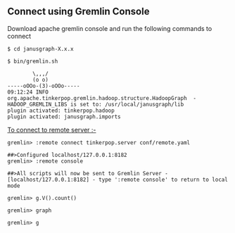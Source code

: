 ## Connect using Gremlin Console

Download apache gremlin console and run the following commands to connect 

```
$ cd janusgraph-X.x.x

$ bin/gremlin.sh

        \,,,/
        (o o)
-----oOOo-(3)-oOOo-----
09:12:24 INFO  org.apache.tinkerpop.gremlin.hadoop.structure.HadoopGraph  - HADOOP_GREMLIN_LIBS is set to: /usr/local/janusgraph/lib
plugin activated: tinkerpop.hadoop
plugin activated: janusgraph.imports
```

<u>To connect to remote server :-</u>

```
gremlin> :remote connect tinkerpop.server conf/remote.yaml

##>Configured localhost/127.0.0.1:8182
gremlin> :remote console

##>All scripts will now be sent to Gremlin Server - [localhost/127.0.0.1:8182] - type ':remote console' to return to local mode

gremlin> g.V().count()

gremlin> graph

gremlin> g

```

